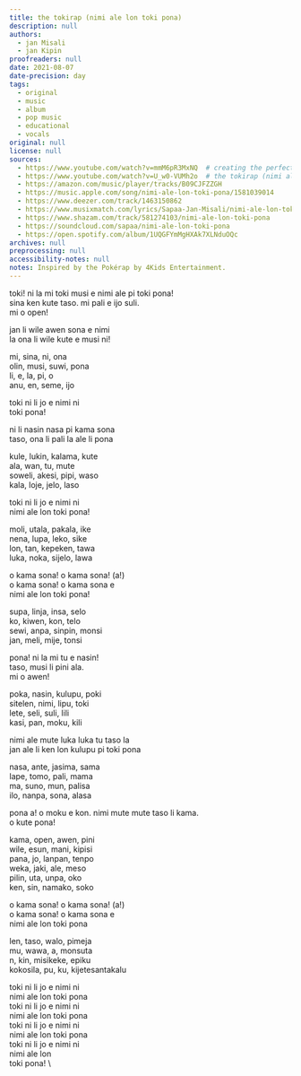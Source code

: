 ```yaml
---
title: the tokirap (nimi ale lon toki pona)
description: null
authors:
  - jan Misali
  - jan Kipin
proofreaders: null
date: 2021-08-07
date-precision: day
tags:
  - original
  - music
  - album
  - pop music
  - educational
  - vocals
original: null
license: null
sources:
  - https://www.youtube.com/watch?v=mmM6pR3MxNQ  # creating the perfect tokirap \[epiku]
  - https://www.youtube.com/watch?v=U_w0-VUMh2o  # the tokirap (nimi ale lon toki pona)
  - https://amazon.com/music/player/tracks/B09CJFZZGH
  - https://music.apple.com/song/nimi-ale-lon-toki-pona/1581039014
  - https://www.deezer.com/track/1463150862
  - https://www.musixmatch.com/lyrics/Sapaa-Jan-Misali/nimi-ale-lon-toki-pona
  - https://www.shazam.com/track/581274103/nimi-ale-lon-toki-pona
  - https://soundcloud.com/sapaa/nimi-ale-lon-toki-pona
  - https://open.spotify.com/album/1UQGFYmMgHXAk7XLNduOQc
archives: null
preprocessing: null
accessibility-notes: null
notes: Inspired by the Pokérap by 4Kids Entertainment.
---
```


toki! ni la mi toki musi e nimi ale pi toki pona!  \
sina ken kute taso. mi pali e ijo suli.  \
mi o open!

jan li wile awen sona e nimi  \
la ona li wile kute e musi ni!

mi, sina, ni, ona  \
olin, musi, suwi, pona  \
li, e, la, pi, o  \
anu, en, seme, ijo

toki ni li jo e nimi ni  \
toki pona!

ni li nasin nasa pi kama sona  \
taso, ona li pali la ale li pona

kule, lukin, kalama, kute  \
ala, wan, tu, mute  \
soweli, akesi, pipi, waso  \
kala, loje, jelo, laso

toki ni li jo e nimi ni  \
nimi ale lon toki pona!

moli, utala, pakala, ike  \
nena, lupa, leko, sike  \
lon, tan, kepeken, tawa  \
luka, noka, sijelo, lawa

o kama sona! o kama sona! (a!)  \
o kama sona! o kama sona e  \
nimi ale lon toki pona!

supa, linja, insa, selo  \
ko, kiwen, kon, telo  \
sewi, anpa, sinpin, monsi  \
jan, meli, mije, tonsi

pona! ni la mi tu e nasin!  \
taso, musi li pini ala.  \
mi o awen!

poka, nasin, kulupu, poki  \
sitelen, nimi, lipu, toki  \
lete, seli, suli, lili  \
kasi, pan, moku, kili

nimi ale mute luka luka tu taso la  \
jan ale li ken lon kulupu pi toki pona

nasa, ante, jasima, sama  \
lape, tomo, pali, mama  \
ma, suno, mun, palisa  \
ilo, nanpa, sona, alasa

pona a! o moku e kon. nimi mute mute taso li kama.  \
o kute pona!

kama, open, awen, pini  \
wile, esun, mani, kipisi  \
pana, jo, lanpan, tenpo  \
weka, jaki, ale, meso  \
pilin, uta, unpa, oko  \
ken, sin, namako, soko

o kama sona! o kama sona! (a!)  \
o kama sona! o kama sona e  \
nimi ale lon toki pona

len, taso, walo, pimeja  \
mu, wawa, a, monsuta  \
n, kin, misikeke, epiku  \
kokosila, pu, ku, kijetesantakalu

toki ni li jo e nimi ni  \
nimi ale lon toki pona  \
toki ni li jo e nimi ni  \
nimi ale lon toki pona  \
toki ni li jo e nimi ni  \
nimi ale lon toki pona  \
toki ni li jo e nimi ni  \
nimi ale lon  \
toki pona!  \
